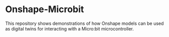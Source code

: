 # Onshape-Microbit

This repository shows demonstrations of how Onshape models can be used as digital twins for interacting with a Micro:bit microcontroller.

